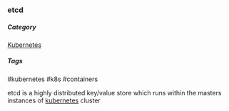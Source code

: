### etcd
##### Category
[Kubernetes](00Kubernetes.md)

##### Tags
#kubernetes #k8s #containers 

etcd is a highly distributed key/value store which runs within the masters instances of [kubernetes](kubernetes-beginneers-guide.md) cluster
